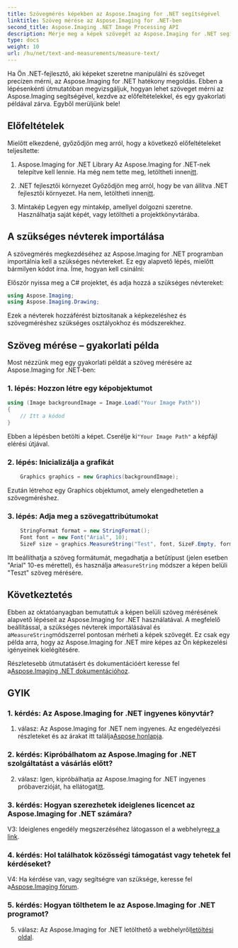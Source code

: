 ```yaml
---
title: Szövegmérés képekben az Aspose.Imaging for .NET segítségével
linktitle: Szöveg mérése az Aspose.Imaging for .NET-ben
second_title: Aspose.Imaging .NET Image Processing API
description: Mérje meg a képek szövegét az Aspose.Imaging for .NET segítségével. Erőteljes .NET könyvtár. Pontos és hatékony szövegmérés.
type: docs
weight: 10
url: /hu/net/text-and-measurements/measure-text/
---
```

Ha Ön .NET-fejlesztő, aki képeket szeretne manipulálni és szöveget precízen mérni, az Aspose.Imaging for .NET hatékony megoldás. Ebben a lépésenkénti útmutatóban megvizsgáljuk, hogyan lehet szöveget mérni az Aspose.Imaging segítségével, kezdve az előfeltételekkel, és egy gyakorlati példával zárva. Egyből merüljünk bele!

## Előfeltételek

Mielőtt elkezdené, győződjön meg arról, hogy a következő előfeltételeket teljesítette:

1. Aspose.Imaging for .NET Library
 Az Aspose.Imaging for .NET-nek telepítve kell lennie. Ha még nem tette meg, letöltheti innen[itt](https://releases.aspose.com/imaging/net/).

2. .NET fejlesztői környezet
 Győződjön meg arról, hogy be van állítva .NET fejlesztői környezet. Ha nem, letöltheti innen[itt](https://dotnet.microsoft.com/download).

3. Mintakép
Legyen egy mintakép, amellyel dolgozni szeretne. Használhatja saját képét, vagy letöltheti a projektkönyvtárába.

## A szükséges névterek importálása

A szövegmérés megkezdéséhez az Aspose.Imaging for .NET programban importálnia kell a szükséges névtereket. Ez egy alapvető lépés, mielőtt bármilyen kódot írna. Íme, hogyan kell csinálni:

Először nyissa meg a C# projektet, és adja hozzá a szükséges névtereket:

```csharp
using Aspose.Imaging;
using Aspose.Imaging.Drawing;
```

Ezek a névterek hozzáférést biztosítanak a képkezeléshez és szövegméréshez szükséges osztályokhoz és módszerekhez.

## Szöveg mérése – gyakorlati példa

Most nézzünk meg egy gyakorlati példát a szöveg mérésére az Aspose.Imaging for .NET-ben:

### 1. lépés: Hozzon létre egy képobjektumot

```csharp
using (Image backgroundImage = Image.Load("Your Image Path"))
{
    // Itt a kódod
}
```

 Ebben a lépésben betölti a képet. Cserélje ki`"Your Image Path"` a képfájl elérési útjával.

### 2. lépés: Inicializálja a grafikát

```csharp
    Graphics graphics = new Graphics(backgroundImage);
```

Ezután létrehoz egy Graphics objektumot, amely elengedhetetlen a szövegméréshez.

### 3. lépés: Adja meg a szövegattribútumokat

```csharp
    StringFormat format = new StringFormat();
    Font font = new Font("Arial", 10);
    SizeF size = graphics.MeasureString("Test", font, SizeF.Empty, format);
```

 Itt beállíthatja a szöveg formátumát, megadhatja a betűtípust (jelen esetben "Arial" 10-es mérettel), és használja a`MeasureString` módszer a képen belüli "Teszt" szöveg mérésére.

## Következtetés

 Ebben az oktatóanyagban bemutattuk a képen belüli szöveg mérésének alapvető lépéseit az Aspose.Imaging for .NET használatával. A megfelelő beállítással, a szükséges névterek importálásával és a`MeasureString`módszerrel pontosan mérheti a képek szövegét. Ez csak egy példa arra, hogy az Aspose.Imaging for .NET mire képes az Ön képkezelési igényeinek kielégítésére.

 Részletesebb útmutatásért és dokumentációért keresse fel a[Aspose.Imaging .NET dokumentációhoz](https://reference.aspose.com/imaging/net/).

## GYIK

### 1. kérdés: Az Aspose.Imaging for .NET ingyenes könyvtár?

 1. válasz: Az Aspose.Imaging for .NET nem ingyenes. Az engedélyezési részleteket és az árakat itt találja[Aspose honlapja](https://purchase.aspose.com/buy).

### 2. kérdés: Kipróbálhatom az Aspose.Imaging for .NET szolgáltatást a vásárlás előtt?

 2. válasz: Igen, kipróbálhatja az Aspose.Imaging for .NET ingyenes próbaverzióját, ha ellátogat[itt](https://releases.aspose.com/). 

### 3. kérdés: Hogyan szerezhetek ideiglenes licencet az Aspose.Imaging for .NET számára?

 V3: Ideiglenes engedély megszerzéséhez látogasson el a webhelyre[ez a link](https://purchase.aspose.com/temporary-license/).

### 4. kérdés: Hol találhatok közösségi támogatást vagy tehetek fel kérdéseket?

 V4: Ha kérdése van, vagy segítségre van szüksége, keresse fel a[Aspose.Imaging fórum](https://forum.aspose.com/).

### 5. kérdés: Hogyan tölthetem le az Aspose.Imaging for .NET programot?

 5. válasz: Az Aspose.Imaging for .NET letölthető a webhelyről[letöltési oldal](https://releases.aspose.com/imaging/net/).